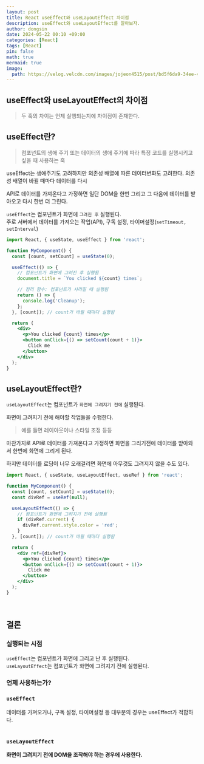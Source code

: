 ```yaml
---
layout: post
title: React useEffect와 useLayoutEffect 차이점
description: useEffect와 useLayoutEffect를 알아보자.
author: dongsin
date: 2024-05-22 00:10 +09:00
categories: [React]
tags: [React]
pin: false
math: true
mermaid: true
image:
  path: https://velog.velcdn.com/images/jojeon4515/post/bd5f6da9-34ee-4f04-8afb-bb853341fb6f/image.png
---
```


## useEffect와 useLayoutEffect의 차이점
> 두 훅의 차이는 언제 실행되는지에 차이점이 존재한다.


## useEffect란?
> 컴포넌트의 생애 주기 또는 데이터의 생애 주기에 따라 특정 코드를 실행시키고 싶을 때 사용하는 훅

useEffect는 생애주기도 고려하지만 의존성 배열에 따른 데이터변화도 고려한다.
의존성 배열이 바뀔 때마다 데이터를 다시 

API로 데이터를 가져온다고 가정하면 일단 DOM을 한번 그리고 그 다음에 
데이터를 받아오고 다시 한번 더 그린다.

`useEffect`는 컴포넌트가 화면에 `그려진 후` 실행된다. <br />
주로 서버에서 데이터를 가져오는 작업(API), 구독 설정, 타이머설정(`setTimeout, setInterval`)



```jsx
import React, { useState, useEffect } from 'react';

function MyComponent() {
  const [count, setCount] = useState(0);

  useEffect(() => {
    // 컴포넌트가 화면에 그려진 후 실행됨
    document.title = `You clicked ${count} times`;

    // 정리 함수: 컴포넌트가 사라질 때 실행됨
    return () => {
      console.log('Cleanup');
    };
  }, [count]); // count가 바뀔 때마다 실행됨

  return (
    <div>
      <p>You clicked {count} times</p>
      <button onClick={() => setCount(count + 1)}>
        Click me
      </button>
    </div>
  );
}

```

## useLayoutEffect란?
`useLayoutEffect`는 컴포넌트가 `화면에 그려지기 전에` 실행된다.<br />

화면이 그려지기 전에 해야할 작업들을 수행한다. <br />
>예를 들면 레이아웃이나 스타일 조정 등등 

마찬가지로 API로 데이터를 가져온다고 가정하면
화면을 그리기전에 데이터를 받아와서 한번에 화면에 그리게 된다.

하지만 데이터를 로딩이 너무 오래걸리면 화면에 아무것도 그려지지 않을 수도 있다.


```jsx
import React, { useState, useLayoutEffect, useRef } from 'react';

function MyComponent() {
  const [count, setCount] = useState(0);
  const divRef = useRef(null);

  useLayoutEffect(() => {
    // 컴포넌트가 화면에 그려지기 전에 실행됨
    if (divRef.current) {
      divRef.current.style.color = 'red';
    }
  }, [count]); // count가 바뀔 때마다 실행됨

  return (
    <div ref={divRef}>
      <p>You clicked {count} times</p>
      <button onClick={() => setCount(count + 1)}>
        Click me
      </button>
    </div>
  );
}

```

<br />

## 결론

### 실행되는 시점
`useEffect`는 컴포넌트가 화면에 그리고 난 후 실행된다. <br />
`useLayoutEffect`는 컴포넌트가 화면에 그려지기 전에 실행된다.<br />

### 언제 사용하는가?
### `useEffect` <br />
데이터를 가져오거나, 구독 설정, 타이머설정 등 대부분의 경우는 useEffect가 적합하다. <br />
<br />

### `useLayoutEffect`
**화면이 그려지기 전에 DOM을 조작해야 하는 경우에 사용한다.**
